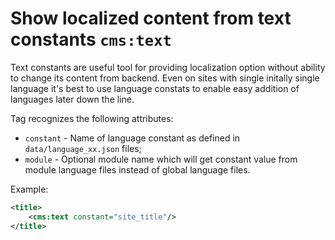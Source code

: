 # Show localized content from text constants `cms:text`

Text constants are useful tool for providing localization option without ability to change its content from backend. Even on sites with single initally single language it's best to use language constats to enable easy addition of languages later down the line.

Tag recognizes the following attributes:

- `constant` - Name of language constant as defined in `data/language_xx.json` files;
- `module` - Optional module name which will get constant value from module language files instead of global language files.

Example:

```xml
<title>
	<cms:text constant="site_title"/>
</title>
```
